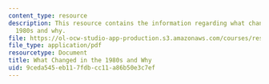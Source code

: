 ```yaml
---
content_type: resource
description: This resource contains the information regarding what changed in the
  1980s and why.
file: https://ol-ocw-studio-app-production.s3.amazonaws.com/courses/res-15-003-shaping-the-future-of-work-15-662x-spring-2016/9ceda545eb117fdbcc11a86b50e3c7ef_MITRES_15_003S16_1980s.pdf
file_type: application/pdf
resourcetype: Document
title: What Changed in the 1980s and Why
uid: 9ceda545-eb11-7fdb-cc11-a86b50e3c7ef
---
```

